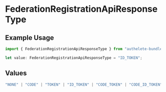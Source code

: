 # FederationRegistrationApiResponseType

## Example Usage

```typescript
import { FederationRegistrationApiResponseType } from "authelete-bundled/models/operations";

let value: FederationRegistrationApiResponseType = "ID_TOKEN";
```

## Values

```typescript
"NONE" | "CODE" | "TOKEN" | "ID_TOKEN" | "CODE_TOKEN" | "CODE_ID_TOKEN" | "ID_TOKEN_TOKEN" | "CODE_ID_TOKEN_TOKEN"
```